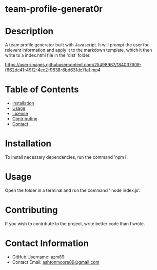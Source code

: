 

  # team-profile-generat0r
  
  # Description
  A team profile generator built with Javascript. It will prompt the user for relevant information and apply it to the markdown template, which it then write to a index.html file in the 'dist' folder.

  


https://user-images.githubusercontent.com/25498967/184037909-f662de41-49f2-4ec2-9638-6bd631dc7fa1.mp4




  # Table of Contents 
  * [Installation](#-Installation)
  * [Usage](#-Usage)
  * [License](#-License)
  * [Contributing](#-Contributing)
  * [Contact](#-Contact-Information)
      
  # Installation
  To install necessary dependencies, run the command 'npm i'.
  
  # Usage
  Open the folder in a terminal and run the command ' node index.js'.
  
  # Contributing 
  If you wish to contribute to the project, write better code than I wrote.
  
  # Contact Information 
  * GitHub Username: azm89
  * Contact Email: ashtonmoore89@gmail.com
